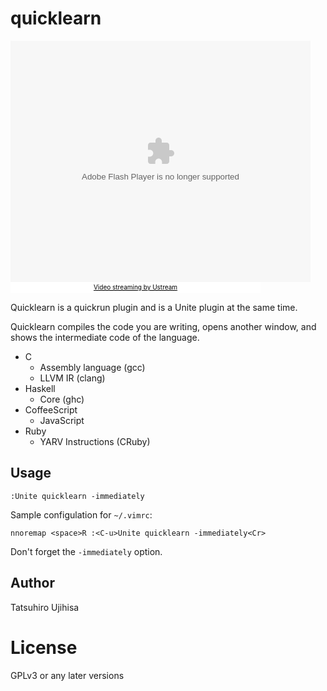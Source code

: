 # quicklearn

<object width="480" height="386" classid="clsid:d27cdb6e-ae6d-11cf-96b8-444553540000">
  <param name="flashvars" value="vid=18198707&amp;autoplay=false"/>
  <param name="allowfullscreen" value="true"/>
  <param name="allowscriptaccess" value="always"/>
  <param name="src" value="http://www.ustream.tv/flash/viewer.swf"/>
  <embed flashvars="vid=18198707&amp;autoplay=false" width="480" height="386" allowfullscreen="true" allowscriptaccess="always" src="http://www.ustream.tv/flash/viewer.swf" type="application/x-shockwave-flash"></embed>
</object>
<br /><a href="http://www.ustream.tv/" style="padding: 2px 0px 4px; width: 400px; background: #ffffff; display: block; color: #000000; font-weight: normal; font-size: 10px; text-decoration: underline; text-align: center;" target="_blank">Video streaming by Ustream</a>

Quicklearn is a quickrun plugin and is a Unite plugin at the same time.

Quicklearn compiles the code you are writing, opens another window, and shows the intermediate code of the language.

* C
    * Assembly language (gcc)
    * LLVM IR (clang)
* Haskell
    * Core (ghc)
* CoffeeScript
    * JavaScript
* Ruby
    * YARV Instructions (CRuby)

## Usage

    :Unite quicklearn -immediately

Sample configulation for `~/.vimrc`:

    nnoremap <space>R :<C-u>Unite quicklearn -immediately<Cr>

Don't forget the `-immediately` option.

## Author

Tatsuhiro Ujihisa

# License

GPLv3 or any later versions
